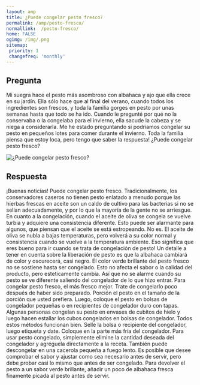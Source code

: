 ```yaml
---
layout: amp
title: ¿Puede congelar pesto fresco?  
permalink: /amp/pesto-fresco/
normallink:  /pesto-fresco/
home: FALSE
ogimg: /img/.png
sitemap:
 priority: 1
 changefreq: 'monthly'
---
```




## Pregunta

Mi suegra hace el pesto más asombroso con albahaca y ajo que ella crece en su jardín. Ella sólo hace que al final del verano, cuando todos los ingredientes son frescos, y toda la familia gorges en pesto por unas semanas hasta que todo se ha ido. Cuando le pregunté por qué no la conservaba o la congelaba para el invierno, ella sacude la cabeza y se niega a considerarla. Me he estado preguntando si podríamos congelar su pesto en pequeños lotes para comer durante el invierno. Toda la familia piensa que estoy loca, pero tengo que saber la respuesta! ¿Puede congelar pesto fresco?


![¿Puede congelar pesto fresco?](https://sepuedecongelar.com/img/ "¿Puede congelar pesto fresco?" )


## Respuesta

¡Buenas noticias! Puede congelar pesto fresco. Tradicionalmente, los conservadores caseros no tienen pesto enlatado a menudo porque las hierbas frescas en aceite son un caldo de cultivo para las bacterias si no se sellan adecuadamente, y por lo que la mayoría de la gente no se arriesgue. En cuanto a la congelación, cuando el aceite de oliva se congela se vuelve turbia y adquiere una consistencia diferente. Esto puede ser alarmante para algunos, que piensan que el aceite se está estropeando. No es. El aceite de oliva se nubla a bajas temperaturas, pero volverá a su color normal y consistencia cuando se vuelve a la temperatura ambiente. Eso significa que eres bueno para ir cuando se trata de congelación de pesto!
Un detalle a tener en cuenta sobre la liberación de pesto es que la albahaca cambiará de color y oscurecerá, casi negro. El color verde brillante del pesto fresco no se sostiene hasta ser congelado. Esto no afecta el sabor o la calidad del producto, pero esteticamente cambia. Así que no se alarme cuando su pesto se ve diferente saliendo del congelador de lo que hizo entrar.
Para congelar pesto fresco, el más fresco mejor. Trate de congelarlo poco después de haber sido preparado. Porción el pesto en el tamaño de la porción que usted prefiera. Luego, coloque el pesto en bolsas de congelador pequeñas o en recipientes de congelador duro con tapas. Algunas personas congelan su pesto en envases de cubitos de hielo y luego hacen estallar los cubos congelados en bolsas de congelador. Todos estos métodos funcionan bien. Selle la bolsa o recipiente del congelador, luego etiqueta y date. Coloque en la parte más fría del congelador.
Para usar pesto congelado, simplemente elimine la cantidad deseada del congelador y agréguela directamente a la receta. También puede descongelar en una cacerola pequeña a fuego lento. Es posible que desee comprobar el sabor y ajustar como sea necesario antes de servir, pero debe probar casi lo mismo que antes de ser congelado. Para devolver el pesto a un sabor verde brillante, añadir un poco de albahaca fresca finamente picada al pesto antes de servir.